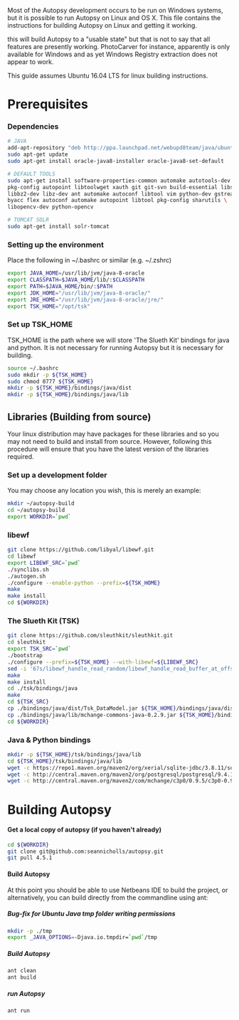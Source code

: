 Most of the Autopsy development occurs to be run on Windows systems, but it is 
possible to run Autopsy on Linux and OS X.  This file contains the instructions 
for building Autopsy on Linux and getting it working.

this will build Autopsy to a "usable state" but that is not to say that all 
features are presently working. PhotoCarver for instance, apparently is only 
available for Windows and as yet Windows Registry extraction does not appear to
work.

This guide assumes Ubuntu 16.04 LTS for linux building instructions.


# Prerequisites

### Dependencies

```bash
# JAVA
add-apt-repository "deb http://ppa.launchpad.net/webupd8team/java/ubuntu xenial main"
sudo apt-get update
sudo apt-get install oracle-java8-installer oracle-java8-set-default

# DEFAULT TOOLS
sudo apt-get install software-properties-common automake autotools-dev \
pkg-config autopoint libtoolwget xauth git git-svn build-essential libssl-dev \
libbz2-dev libz-dev ant automake autoconf libtool vim python-dev gstreamer1.0 \
byacc flex autoconf automake autopoint libtool pkg-config sharutils \
libopencv-dev python-opencv

# TOMCAT SOLR
sudo apt-get install solr-tomcat
```

### Setting up the environment

Place the following in ~/.bashrc or similar (e.g. ~/.zshrc)
```bash
export JAVA_HOME=/usr/lib/jvm/java-8-oracle
export CLASSPATH=$JAVA_HOME/lib/:$CLASSPATH
export PATH=$JAVA_HOME/bin/:$PATH
export JDK_HOME="/usr/lib/jvm/java-8-oracle/"
export JRE_HOME="/usr/lib/jvm/java-8-oracle/jre/"
export TSK_HOME="/opt/tsk"
```

### Set up TSK_HOME
TSK_HOME is the path where we will store 'The Slueth Kit' bindings for java and
python. It is not necessary for running Autopsy but it is necessary for building.
```bash
source ~/.bashrc
sudo mkdir -p ${TSK_HOME}
sudo chmod 0777 ${TSK_HOME}
mkdir -p ${TSK_HOME}/bindings/java/dist
mkdir -p ${TSK_HOME}/bindings/java/lib
```

## Libraries (Building from source)
Your linux distribution may have packages for these libraries and so you may not
need to build and install from source. However, following this procedure will 
ensure that you have the latest version of the libraries required.

### Set up a development folder
You may choose any location you wish, this is merely an example:
```bash
mkdir ~/autopsy-build
cd ~/autopsy-build
export WORKDIR=`pwd`
```


### libewf
```bash
git clone https://github.com/libyal/libewf.git
cd libewf
export LIBEWF_SRC=`pwd`
./synclibs.sh
./autogen.sh
./configure --enable-python --prefix=${TSK_HOME}
make 
make install
cd ${WORKDIR}
```

### The Slueth Kit (TSK)
```bash
git clone https://github.com/sleuthkit/sleuthkit.git
cd sleuthkit
export TSK_SRC=`pwd`
./bootstrap
./configure --prefix=${TSK_HOME} --with-libewf=${LIBEWF_SRC}
sed -i '67s/libewf_handle_read_random/libewf_handle_read_buffer_at_offset/' ${TSK_SRC}/tsk/img/ewf.c
make
make install
cd ./tsk/bindings/java
make
cd ${TSK_SRC}
cp ./bindings/java/dist/Tsk_DataModel.jar ${TSK_HOME}/bindings/java/dist/Tsk_DataModel_PostgreSQL.jar
cp ./bindings/java/lib/mchange-commons-java-0.2.9.jar ${TSK_HOME}/bindings/java/lib/
cd ${WORKDIR}
```

### Java & Python bindings
```bash
mkdir -p ${TSK_HOME}/tsk/bindings/java/lib
cd ${TSK_HOME}/tsk/bindings/java/lib
wget -c https://repo1.maven.org/maven2/org/xerial/sqlite-jdbc/3.8.11/sqlite-jdbc-3.8.11.jar
wget -c http://central.maven.org/maven2/org/postgresql/postgresql/9.4.1211.jre7/postgresql-9.4.1211.jre7.jar 
wget -c http://central.maven.org/maven2/com/mchange/c3p0/0.9.5/c3p0-0.9.5.jar
```

# Building Autopsy

#### Get a local copy of autopsy (if you haven't already)
```bash
cd ${WORKDIR}
git clone git@github.com:seannicholls/autopsy.git
git pull 4.5.1
```

#### Build Autopsy
At this point you should be able to use Netbeans IDE to build the project, or
alternatively, you can build directly from the commandline using ant:

##### Bug-fix for Ubuntu Java tmp folder writing permissions
```bash
mkdir -p ./tmp
export _JAVA_OPTIONS=-Djava.io.tmpdir=`pwd`/tmp
```

##### Build Autopsy
```bash
ant clean
ant build
```

##### run Autopsy
```bash
ant run
```
